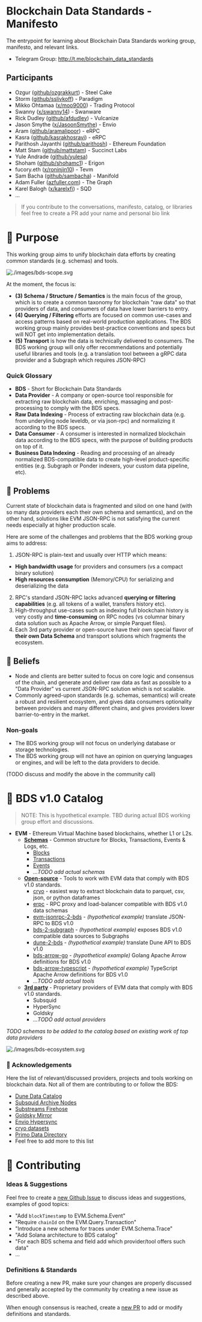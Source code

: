 # Blockchain Data Standards - Manifesto
The entrypoint for learning about Blockchain Data Standards working group, manifesto, and relevant links.

* Telegram Group: http://t.me/blockchain_data_standards

## Participants

* Ozgur ([github/ozgrakkurt](https://github.com/ozgrakkurt)) - Steel Cake
* Storm ([github/sslivkoff](https://github.com/sslivkoff)) - Paradigm
* Mikko Ohtamaa ([x/moo9000](https://x.com/moo9000)) - Trading Protocol
* Swanny ([x/swanny14](https://x.com/swanny14)) - Swanware
* Rick Dudley ([github/afdudley](https://github.com/afdudley)) - Vulcanize
* Jason Smythe ([x/JasoonSmythe](https://x.com/JasoonSmythe)) - Envio
* Aram ([github/aramalipoor](https://github.com/aramalipoor)) - eRPC
* Kasra ([github/kasrakhosravi](https://github.com/kasrakhosravi)) - eRPC
* Parithosh Jayanthi ([github/parithosh](https://github.com/parithosh)) - Ethereum Foundation
* Matt Stam ([github/mattstam](https://github.com/mattstam)) - Succinct Labs
* Yule Andrade ([github/yulesa](https://github.com/yulesa))
* Shoham ([github/shohamc1](https://github.com/shohamc1)) - Erigon
* fucory.eth ([x/roninjin10](https://x.com/roninjin10)) - Tevm
* Sam Bacha ([github/sambacha](https://github.com/sambacha)) - Manifold
* Adam Fuller ([azfuller.com](https://www.azfuller.com/)) - The Graph
* Karel Balogh ([x/karelxfi](https://x.com/karelxfi)) - SQD
* ...

> If you contribute to the conversations, manifesto, catalog, or libraries feel free to create a PR add your name and personal bio link

# 🤌 Purpose

This working group aims to unify blockchain data efforts by creating common standards (e.g. schemas) and tools.

![./images/bds-scope.svg](./images/bds-scope.svg)

At the moment, the focus is:

- **(3) Schema / Structure / Semantics** is the main focus of the group, which is to create a common taxonomy for blockchain "raw data" so that providers of data, and consumers of data have lower barriers to entry.
- **(4) Querying / Filtering** efforts are focused on common use-cases and access patterns based on real-world production applications. The BDS working group mainly provides best-practice conventions and specs but will NOT get into implementation details.
- **(5) Transport** is how the data is technically delivered to consumers. The BDS working group will only offer recommendations and potentially useful libraries and tools (e.g. a translation tool between a gRPC data provider and a Subgraph which requires JSON-RPC)

### Quick Glossary

- **BDS** - Short for Blockchain Data Standards
- **Data Provider** - A company or open-source tool responsible for extracting raw blockchain data, enriching, massaging and post-processing to comply with the BDS specs.
- **Raw Data Indexing** - Process of extracting raw blockchain data (e.g. from underyling node leveldb, or via json-rpc) and normalizing it according to the BDS specs.
- **Data Consumer** - A consumer is interested in normalized blockchain data according to the BDS specs, with the purpose of building products on top of it.
- **Business Data Indexing** - Reading and processing of an already normalized BDS-compatible data to create high-level product-specific entities (e.g. Subgraph or Ponder indexers, your custom data pipeline, etc).

## 🐞 Problems

Current state of blockchain data is fragmented and silod on one hand (with so many data providers each their own schema and semantics), and on the other hand, solutions like EVM JSON-RPC is not satisfying the current needs especially at higher production scale.

Here are some of the challenges and problems that the BDS working group aims to address:

1. JSON-RPC is plain-text and usually over HTTP which means:
  - **High bandwidth usage** for providers and consumers (vs a compact binary solution)
  - **High resources consumption** (Memory/CPU) for serializing and deserializing the data
2. RPC's standard JSON-RPC lacks advanced **querying or filtering capabilities** (e.g. all tokens of a wallet, transfers history etc).
3. High-throughput use-cases such as indexing full blockchain history is very costly and **time-consuming** on RPC nodes (vs columnar binary data solution such as Apache Arrow, or simple Parquet files).
4. Each 3rd party provider or open-source have their own special flavor of **their own Data Schema** and transport solutions which fragments the ecosystem.

## 🧘 Beliefs

- Node and clients are better suited to focus on core logic and consensus of the chain, and generate and deliver raw data as fast as possible to a "Data Provider" vs current JSON-RPC solution which is not scalable.
- Commonly agreed-upon standards (e.g. schemas, semantics) will create a robust and resilient ecosystem, and gives data consumers optionality between providers and many different chains, and gives providers lower barrier-to-entry in the market.

### Non-goals

* The BDS working group will not focus on underlying database or storage technologies.
* The BDS working group will not have an opinion on querying languages or engines, and will be left to the data providers to decide.

(TODO discuss and modify the above in the community call)

# 🌟 BDS v1.0 Catalog

> NOTE: This is hypothetical example. TBD during actual BDS working group effort and discussions.

* **EVM** - Ethereum Virtual Machine based blockchains, whether L1 or L2s.
    * [**Schemas**](./evm/schemas.md) - Common structure for Blocks, Transactions, Events & Logs, etc.
        * [Blocks](./evm/schemas.md#blocks)
        * [Transactions](./evm/schemas.md#transactions)
        * [Events](./evm/schemas.md#events)
        * _...TODO add actual schemas_
    * [**Open-source**](./evm/tools.md) - Tools to work with EVM data that comply with BDS v1.0 standards.
        * [cryo](https://github.com/paradigmxyz/cryo) - easiest way to extract blockchain data to parquet, csv, json, or python dataframes
        * [erpc](https://github.com/erpc/erpc) - RPC proxy and load-balancer compatible with BDS v1.0 data schemas
        * [evm-jsonrpc-2-bds](https://github.com/example/evm-jsonrpc-2-bds) -  _(hypothetical example)_ translate JSON-RPC to BDS v1.0
        * [bds-2-subgraph](https://github.com/example/bds-2-subgraph) -  _(hypothetical example)_ exposes BDS v1.0 compatible data sources to Subgraphs
        * [dune-2-bds](https://github.com/example/dune-2-bds) -  _(hypothetical example)_ translate Dune API to BDS v1.0
        * [bds-arrow-go](https://github.com/example/golang-bds-arrow) -  _(hypothetical example)_ Golang Apache Arrow definitions for BDS v1.0
        * [bds-arrow-typescript](https://github.com/example/typescript-bds-arrow) -  _(hypothetical example)_ TypeScript Apache Arrow definitions for BDS v1.0
        * _...TODO add actual tools_
    * [**3rd party**](./evm/3rd-party.md) - Proprietary providers of EVM data that comply with BDS v1.0 standards.
        * Subsquid
        * HyperSync
        * Goldsky
        * _...TODO add actual providers_

_TODO schemas to be added to the catalog based on existing work of top data providers_

![./images/bds-ecosystem.svg](./images/bds-ecosystem.svg)


### 🙏 Acknowledgements

Here the list of relevant/discussed providers, projects and tools working on blockchain data. Not all of them are contributing to or follow the BDS:

- [Dune Data Catalog](https://docs.dune.com/data-catalog/overview)
- [Subsquid Archive Nodes](https://docs.sqd.ai/subsquid-network/reference/evm-api/#data-requests)
- [Substreams Firehose](https://firehose.streamingfast.io/references/protobuf-schemas)
- [Goldsky Mirror](https://docs.goldsky.com/mirror/sources/direct-indexing#evm-chains)
- [Envio Hypersync](https://docs.envio.dev/docs/HyperSync/hypersync-query#data-schema)
- [cryo datasets](https://github.com/paradigmxyz/cryo?tab=readme-ov-file#cryo-datasets)
- [Primo Data Directory](https://www.primodata.org/blockchain-data)
- Feel free to add more to this list

# 🤝 Contributing

### Ideas & Suggestions

Feel free to create a [new Github Issue](https://github.com/blockchain-data-standards/manifesto/issues/new) to discuss ideas and suggestions, examples of good topics:
- "Add `blockTimestamp` to EVM.Schema.Event"
- "Require `chainId` on the EVM.Query.Transaction"
- "Introduce a new schema for traces under EVM.Schema.Trace"
- "Add Solana architecture to BDS catalog"
- "For each BDS schema and field add which provider/tool offers such data"
- ...

### Definitions & Standards

Before creating a new PR, make sure your changes are properly discussed and generally accepted by the community by creating a new issue as described above.

When enough consensus is reached, create a [new PR](https://github.com/blockchain-data-standards/manifesto/pulls) to add or modify definitions and standards.
